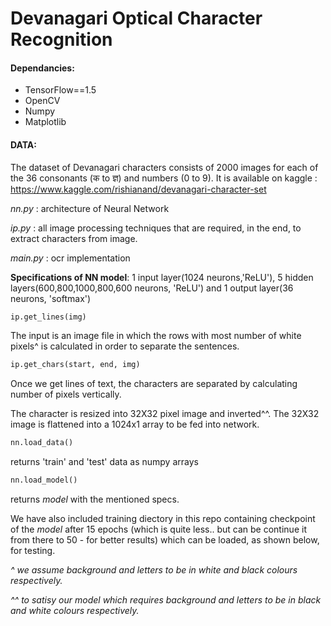 # Devanagari Optical Character Recognition
#### Dependancies:
* TensorFlow==1.5
* OpenCV
* Numpy
* Matplotlib

#### DATA:
The dataset of Devanagari characters consists of 2000 images for each of the 36 consonants (क  to ज्ञ) and numbers (0 to 9). It is available on kaggle : https://www.kaggle.com/rishianand/devanagari-character-set


_nn.py_ : architecture of Neural Network

_ip.py_ : all image processing techniques that are required, in the end, to extract characters from image.

_main.py_ : ocr implementation

**Specifications of NN model**: 1 input layer(1024 neurons,'ReLU'), 5 hidden layers(600,800,1000,800,600 neurons, 'ReLU') and 1 output layer(36 neurons, 'softmax')

```python
ip.get_lines(img)
```

The input is an image file in which the rows with most number of white pixels^ is calculated in order to separate the sentences.

```python
ip.get_chars(start, end, img)
```

Once we get lines of text, the characters are separated by calculating number of pixels vertically.

The character is resized into 32X32 pixel image and inverted^^. The 32X32 image is flattened into a 1024x1 array to be fed into network.

```python
nn.load_data() 
```

returns 'train' and 'test' data as numpy arrays

```python
nn.load_model()
```

returns _model_ with the mentioned specs.

We have also included training diectory in this repo containing checkpoint of the _model_ after 15 epochs (which is quite less.. but can be continue it from there to 50 - for better results) which can be loaded, as shown below, for testing.


_^ we assume background and letters to be in white and black colours respectively._

_^^ to satisy our _model_ which requires background and letters to be in black and white colours respectively._
